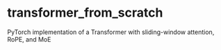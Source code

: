 # transformer_from_scratch
 PyTorch implementation of a Transformer with sliding-window attention, RoPE, and MoE
